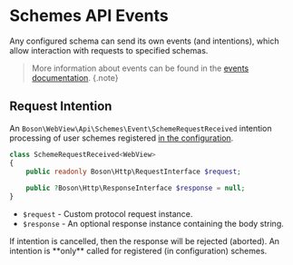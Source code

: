
# Schemes API Events

<primary-label ref="events"/>
<show-structure for="chapter" depth="2"/>

Any configured schema can send its own events (and intentions), which allow 
interaction with requests to specified schemas.


> More information about events can be found in the <a href="events.md">events 
> documentation</a>.
{.note}

## Request Intention

An `Boson\WebView\Api\Schemes\Event\SchemeRequestReceived` intention processing of user schemes
registered [in the configuration](application-configuration.md#intercepted-schemes).

```php
class SchemeRequestReceived<WebView> 
{
    public readonly Boson\Http\RequestInterface $request;
    
    public ?Boson\Http\ResponseInterface $response = null;
}
```

- `$request` - Custom protocol request instance.
- `$response` - An optional response instance containing the body string.

<tip>
If intention is cancelled, then the response will be rejected (aborted).
</tip>

<warning>
An intention is **only** called for registered (in configuration) schemes.
</warning>
